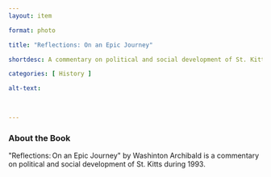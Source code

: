 ```yaml
---
layout: item 

format: photo 

title: "Reflections: On an Epic Journey"

shortdesc: A commentary on political and social development of St. Kitts in 1993. 

categories: [ History ] 

alt-text:  

 

--- 
```




### About the Book

"Reflections: On an Epic Journey" by Washinton Archibald is a commentary on political and social development of St. Kitts during 1993.
